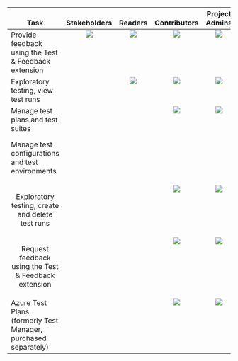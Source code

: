
<table>
<tr valign="bottom">
<th width="310px">Task</th>
<th>Stakeholders</th>
<th>Readers</th>
<th>Contributors</th>
<th width="20%">Project Admins</th>
</tr>
<tbody valign="top" align="center">
<tr>
<td align="left">Provide feedback using the Test &amp; Feedback extension
</td>
<td><img src="~/organizations/security/media/checkmark.png"/></td>
<td><img src="~/organizations/security/media/checkmark.png"/></td>
<td><img src="~/organizations/security/media/checkmark.png"/></td>
<td><img src="~/organizations/security/media/checkmark.png"/></td>
</tr>
<tr>
<td align="left">Exploratory testing, view test runs 
</td>
<td>  </td>
<td><img src="~/organizations/security/media/checkmark.png"/></td>
<td><img src="~/organizations/security/media/checkmark.png"/></td>
<td><img src="~/organizations/security/media/checkmark.png"/></td>
</tr>
<tr>
<td align="left">Manage test plans and test suites 
<p>Manage test configurations and test environments </p></td>
<td>  </td>
<td>  </td>
<td><img src="~/organizations/security/media/checkmark.png"/></td>
<td><img src="~/organizations/security/media/checkmark.png"/></td>
</tr>
<tr>
<td><p>Exploratory testing, create and delete test runs </p></td>
<td>  </td>
<td>  </td>
<td><img src="~/organizations/security/media/checkmark.png"/></td>
<td><img src="~/organizations/security/media/checkmark.png"/></td>
</tr>
<tr>
<td><p>Request feedback using the Test &amp; Feedback extension</p></td>
<td>  </td>
<td>  </td>
<td><img src="~/organizations/security/media/checkmark.png"/></td>
<td><img src="~/organizations/security/media/checkmark.png"/></td>
</tr>
<tr>
<td align="left">Azure Test Plans (formerly Test Manager, purchased separately)
</td>
<td>  </td>
<td>  </td>
<td><img src="~/organizations/security/media/checkmark.png"/></td>
<td><img src="~/organizations/security/media/checkmark.png"/></td>
</tr>
</tbody>
</table>